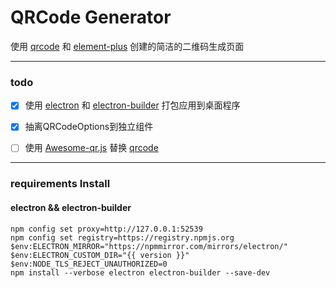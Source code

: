 # QRCode Generator

使用 [qrcode](https://github.com/davidshimjs/qrcodejs) 和 [element-plus](https://element-plus.org/zh-CN/) 创建的简洁的二维码生成页面

---

### todo

* [x] 使用 [electron](https://www.electronjs.org/) 和 [electron-builder](https://www.electron.build/index.html) 打包应用到桌面程序
* [x] 抽离QRCodeOptions到独立组件
* [ ] 使用 [Awesome-qr.js](https://github.com/sumimakito/Awesome-qr.js) 替换 [qrcode](https://github.com/davidshimjs/qrcodejs)


---

### requirements Install

#### electron && electron-builder

```shell
npm config set proxy=http://127.0.0.1:52539
npm config set registry=https://registry.npmjs.org
$env:ELECTRON_MIRROR="https://npmmirror.com/mirrors/electron/"
$env:ELECTRON_CUSTOM_DIR="{{ version }}"
$env:NODE_TLS_REJECT_UNAUTHORIZED=0
npm install --verbose electron electron-builder --save-dev
```